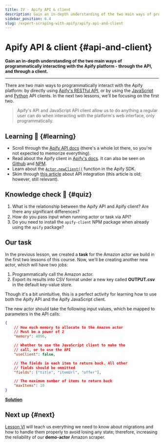 ```yaml
---
title: IV - Apify API & client
description: Gain an in-depth understanding of the two main ways of programmatically interacting with the Apify platform - through the API, and through a client.
sidebar_position: 6.4
slug: /expert-scraping-with-apify/apify-api-and-client
---
```


# Apify API & client {#api-and-client}

**Gain an in-depth understanding of the two main ways of programmatically interacting with the Apify platform - through the API, and through a client.**

---

There are two main ways to programmatically interact with the Apify platform: by directly using [Apify's RESTful API](/api/v2), or by using the [JavaScript](https://docs.apify.com/api/client/js) and [Python](https://docs.apify.com/api/client/python) API clients. In the next two lessons, we'll be focusing on the first two.

> Apify's API and JavaScript API client allow us to do anything a regular user can do when interacting with the platform's web interface, only programmatically.

## Learning 🧠 {#learning}

- Scroll through the [Apify API docs](/api/v2) (there's a whole lot there, so you're not expected to memorize everything).
- Read about the Apify client in [Apify's docs](https://docs.apify.com/api/client/js). It can also be seen on [Github](https://github.com/apify/apify-client-js) and [NPM](https://www.npmjs.com/package/apify-client).
- Learn about the [`Actor.newClient()`](https://docs.apify.com/sdk/js/reference/class/Actor#newClient) function in the Apify SDK.
- Skim through [this article](https://help.apify.com/en/articles/2868670-how-to-pass-data-from-web-scraper-to-another-actor) about API integration (this article is old; however, still relevant).

## Knowledge check 📝 {#quiz}

1. What is the relationship between the Apify API and Apify client? Are there any significant differences?
2. How do you pass input when running actor or task via API?
3. Do you need to install the `apify-client` NPM package when already using the `apify` package?

## Our task

In the previous lesson, we created a **task** for the Amazon actor we build in the first two lessons of this course. Now, we'll be creating another new actor, which will have two jobs:

1. Programmatically call the Amazon actor.
2. Export its results into CSV format under a new key called **OUTPUT.csv** in the default key-value store.

Though it's a bit unintuitive, this is a perfect activity for learning how to use both the Apify API and the Apify JavaScript client.

The new actor should take the following input values, which be mapped to parameters in the API calls:

```json
{
    // How much memory to allocate to the Amazon actor
    // Must be a power of 2
    "memory": 4096,

    // Whether to use the JavaScript client to make the
    // call, or to use the API
    "useClient": false,

    // The fields in each item to return back. All other
    // fields should be ommitted
    "fields": ["title", "itemUrl", "offer"],

    // The maximum number of items to return back
    "maxItems": 10
}
```

[**Solution**](./solutions/using_api_and_client.md)

## Next up {#next}

[Lesson VI](./migrations_maintaining_state.md) will teach us everything we need to know about migrations and how to handle them properly to avoid losing any state; therefore, increasing the reliability of our **demo-actor** Amazon scraper.
